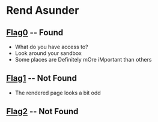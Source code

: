 # Rend Asunder

## [Flag0](./flag0) -- Found

- What do you have access to?
- Look around your sandbox
- Some places are Definitely mOre iMportant than others

## [Flag1](./flag1) -- Not Found
- The rendered page looks a bit odd

## [Flag2](./flag2) -- Not Found